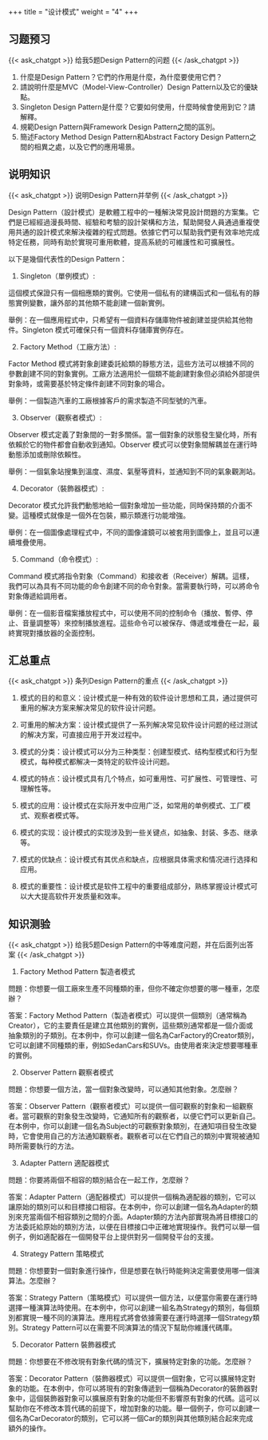 +++
title = "设计模式"
weight = "4"
+++
## 习题预习
{{< ask_chatgpt >}}
给我5题Design Pattern的问题
{{< /ask_chatgpt >}}



1. 什麼是Design Pattern？它們的作用是什麼，為什麼要使用它們？
2. 請說明什麼是MVC（Model-View-Controller）Design Pattern以及它的優缺點。
3. Singleton Design Pattern是什麼？它要如何使用，什麼時候會使用到它？請解釋。
4. 規範Design Pattern與Framework Design Pattern之間的區別。
5. 簡述Factory Method Design Pattern和Abstract Factory Design Pattern之間的相異之處，以及它們的應用場景。   

## 说明知识
{{< ask_chatgpt >}}
说明Design Pattern并举例
{{< /ask_chatgpt >}}



Design Pattern（設計模式）是軟體工程中的一種解決常見設計問題的方案集。它們是已經經過漫長時間、經驗和考驗的設計架構和方法，幫助開發人員通過重複使用共通的設計模式來解決複雜的程式問題。依據它們可以幫助我們更有效率地完成特定任務，同時有助於實現可重用軟體，提高系統的可維護性和可擴展性。

以下是幾個代表性的Design Pattern：

1. Singleton（單例模式）:

這個模式保證只有一個相應類的實例。它使用一個私有的建構函式和一個私有的靜態實例變數，讓外部的其他類不能創建一個新實例。

舉例：在一個應用程式中，只希望有一個資料存儲庫物件被創建並提供給其他物件。Singleton 模式可確保只有一個資料存儲庫實例存在。

2. Factory Method（工廠方法）:

Factor Method 模式將對象創建委託給類的靜態方法，這些方法可以根據不同的參數創建不同的對象實例。工廠方法適用於一個類不能創建對象但必須給外部提供對象時，或需要基於特定條件創建不同對象的場合。

舉例：一個製造汽車的工廠根據客戶的需求製造不同型號的汽車。

3. Observer（觀察者模式）:

Observer 模式定義了對象間的一對多關係。當一個對象的狀態發生變化時，所有依賴於它的物件都會自動收到通知。Observer 模式可以使對象間解耦並在運行時動態添加或刪除依賴性。

舉例：一個氣象站搜集到溫度、濕度、氣壓等資料，並通知到不同的氣象觀測站。

4. Decorator（裝飾器模式）:

Decorator 模式允許我們動態地給一個對象增加一些功能，同時保持類的介面不變。這種模式就像是一個外在包裝，顯示類進行功能增強。

舉例：在一個圖像處理程式中，不同的圖像濾鏡可以被套用到圖像上，並且可以連續堆疊使用。

5. Command（命令模式）:

Command 模式將指令對象（Command）和接收者（Receiver）解耦。這樣，我們可以為具有不同功能的命令創建不同的命令對象。當需要執行時，可以將命令對象傳遞給調用者。

舉例：在一個影音檔案播放程式中，可以使用不同的控制命令（播放、暫停、停止、音量調整等）來控制播放進程。這些命令可以被保存、傳遞或堆疊在一起，最終實現對播放器的全面控制。   

## 汇总重点
{{< ask_chatgpt >}}
条列Design Pattern的重点
{{< /ask_chatgpt >}}



1. 模式的目的和意义：设计模式是一种有效的软件设计思想和工具，通过提供可重用的解决方案来解决常见的软件设计问题。

2. 可重用的解决方案：设计模式提供了一系列解决常见软件设计问题的经过测试的解决方案，可直接应用于开发过程中。

3. 模式的分类：设计模式可以分为三种类型：创建型模式、结构型模式和行为型模式，每种模式都解决一类特定的软件设计问题。

4. 模式的特点：设计模式具有几个特点，如可重用性、可扩展性、可管理性、可理解性等。

5. 模式的应用：设计模式在实际开发中应用广泛，如常用的单例模式、工厂模式、观察者模式等。

6. 模式的实现：设计模式的实现涉及到一些关键点，如抽象、封装、多态、继承等。

7. 模式的优缺点：设计模式有其优点和缺点，应根据具体需求和情况进行选择和应用。

8. 模式的重要性：设计模式是软件工程中的重要组成部分，熟练掌握设计模式可以大大提高软件开发质量和效率。   

## 知识测验
{{< ask_chatgpt >}}
给我5题Design Pattern的中等难度问题，并在后面列出答案
{{< /ask_chatgpt >}}



1. Factory Method Pattern 製造者模式

問題：你想要一個工廠來生產不同種類的車，但你不確定你想要的哪一種車，怎麼辦？

答案：Factory Method Pattern（製造者模式）可以提供一個類別（通常稱為Creator），它的主要責任是建立其他類別的實例，這些類別通常都是一個介面或抽象類別的子類別。在本例中，你可以創建一個名為CarFactory的Creator類別，它可以創建不同種類的車，例如SedanCars和SUVs。由使用者來決定想要哪種車的實例。

2. Observer Pattern 觀察者模式

問題：你想要一個方法，當一個對象改變時，可以通知其他對象。怎麼辦？

答案：Observer Pattern（觀察者模式）可以提供一個可觀察的對象和一組觀察者。當可觀察的對象發生改變時，它通知所有的觀察者，以便它們可以更新自己。在本例中，你可以創建一個名為Subject的可觀察對象類別，在通知項目發生改變時，它會使用自己的方法通知觀察者。觀察者可以在它們自己的類別中實現被通知時所需要執行的方法。

3. Adapter Pattern 適配器模式

問題：你要將兩個不相容的類別結合在一起工作，怎麼辦？

答案：Adapter Pattern（適配器模式）可以提供一個稱為適配器的類別，它可以讓原始的類別可以和目標接口相容。在本例中，你可以創建一個名為Adapter的類別來充當兩個不相容類別之間的介面。Adapter類的方法內部實現為將目標接口的方法委託給原始的類別方法，以便在目標接口中正確地實現操作。我們可以舉一個例子，例如適配器在一個開發平台上提供對另一個開發平台的支援。

4. Strategy Pattern 策略模式

問題：你想要對一個對象進行操作，但是想要在執行時能夠決定需要使用哪一個演算法。怎麼辦？

答案：Strategy Pattern（策略模式）可以提供一個方法，以便當你需要在運行時選擇一種演算法時使用。在本例中，你可以創建一組名為Strategy的類別，每個類別都實現一種不同的演算法。應用程式將會依據需要在運行時選擇一個Strategy類別。Strategy Pattern可以在需要不同演算法的情況下幫助你維護代碼庫。

5. Decorator Pattern 裝飾器模式

問題：你想要在不修改現有對象代碼的情況下，擴展特定對象的功能。怎麼辦？

答案：Decorator Pattern（裝飾器模式）可以提供一個對象，它可以擴展特定對象的功能。在本例中，你可以將現有的對象傳遞到一個稱為Decorator的裝飾器對象中，這個裝飾器對象可以擴展原有對象的功能但不影響原有對象的代碼。這可以幫助你在不修改本質代碼的前提下，增加對象的功能。舉一個例子，你可以創建一個名為CarDecorator的類別，它可以將一個Car的類別與其他類別結合起來完成額外的操作。   


